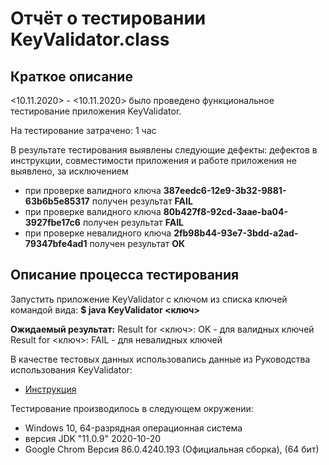 # Отчёт о тестировании KeyValidator.class

## Краткое описание

<10.11.2020> - <10.11.2020> было проведено функциональное тестирование приложения KeyValidator.

На тестирование затрачено: 1 час

В результате тестирования выявлены следующие дефекты: дефектов в инструкции, совместимости приложения и работе приложения не выявлено, за исключением
* при проверке валидного ключа **387eedc6-12e9-3b32-9881-63b6b5e85317** получен результат **FAIL**
* при проверке валидного ключа **80b427f8-92cd-3aae-ba04-3927fbe17c6** получен результат **FAIL**
* при проверке невалидного ключа **2fb98b44-93e7-3bdd-a2ad-79347bfe4ad1** получен результат **ОК**

## Описание процесса тестирования

Запустить приложение KeyValidator c ключом из списка ключей командой вида:  **$ java KeyValidator <ключ>**

**Ожидаемый результат:** 
Result for <ключ>: OK - для валидных ключей
Result for <ключ>: FAIL - для невалидных ключей

В качестве тестовых данных использовались данные из Руководства использования KeyValidator:
* [Инструкция](https://github.com/netology-code/javaqa-homeworks/blob/master/intro/user-manual.md)

Тестирование производилось в следующем окружении:
* Windows 10, 64-разрядная операционная система
* версия JDK "11.0.9" 2020-10-20
* Google Chrom Версия 86.0.4240.193 (Официальная сборка), (64 бит)
